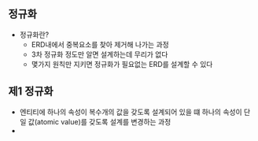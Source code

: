 ## 정규화
- 정규화란?
  - ERD내에서 중복요소를 찾아 제거해 나가는 과정
  - 3차 정규화 정도만 알면 설계하는데 무리가 없다
  - 몇가지 원칙만 지키면 정규화가 필요없는 ERD를 설계할 수 있다

## 제1 정규화
- 엔티티에 하나의 속성이 복수개의 값을 갖도록 설계되어 있을 떄 하나의 속성이 단일 값(atomic value)를 갖도록 설계를 변경하는 과정
-  